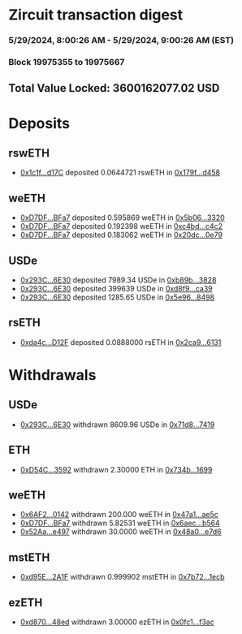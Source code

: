 # Zircuit transaction digest
### 5/29/2024, 8:00:26 AM - 5/29/2024, 9:00:26 AM (EST)
### Block 19975355 to 19975667

## Total Value Locked: 3600162077.02 USD

# Deposits
## rswETH
- [0x1c1f...d17C](https://etherscan.io/address/0x1c1f47e0E1bB1241a307cff3405985824184d17C) deposited 0.0644721 rswETH in [0x179f...d458](https://etherscan.io/tx/0x1c1f47e0E1bB1241a307cff3405985824184d17C)
## weETH
- [0xD7DF...BFa7](https://etherscan.io/address/0xD7DF7E085214743530afF339aFC420c7c720BFa7) deposited 0.595869 weETH in [0x5b06...3320](https://etherscan.io/tx/0xD7DF7E085214743530afF339aFC420c7c720BFa7)
- [0xD7DF...BFa7](https://etherscan.io/address/0xD7DF7E085214743530afF339aFC420c7c720BFa7) deposited 0.192398 weETH in [0xc4bd...c4c2](https://etherscan.io/tx/0xD7DF7E085214743530afF339aFC420c7c720BFa7)
- [0xD7DF...BFa7](https://etherscan.io/address/0xD7DF7E085214743530afF339aFC420c7c720BFa7) deposited 0.183062 weETH in [0x20dc...0e79](https://etherscan.io/tx/0xD7DF7E085214743530afF339aFC420c7c720BFa7)
## USDe
- [0x293C...6E30](https://etherscan.io/address/0x293C6937D8D82e05B01335F7B33FBA0c8e256E30) deposited 7989.34 USDe in [0xb89b...3828](https://etherscan.io/tx/0x293C6937D8D82e05B01335F7B33FBA0c8e256E30)
- [0x293C...6E30](https://etherscan.io/address/0x293C6937D8D82e05B01335F7B33FBA0c8e256E30) deposited 399639 USDe in [0xd8f9...ca39](https://etherscan.io/tx/0x293C6937D8D82e05B01335F7B33FBA0c8e256E30)
- [0x293C...6E30](https://etherscan.io/address/0x293C6937D8D82e05B01335F7B33FBA0c8e256E30) deposited 1285.65 USDe in [0x5e96...8498](https://etherscan.io/tx/0x293C6937D8D82e05B01335F7B33FBA0c8e256E30)
## rsETH
- [0xda4c...D12F](https://etherscan.io/address/0xda4c170145b2824C7602baa6a44A21E0fd33D12F) deposited 0.0888000 rsETH in [0x2ca9...6131](https://etherscan.io/tx/0xda4c170145b2824C7602baa6a44A21E0fd33D12F)
# Withdrawals
## USDe
- [0x293C...6E30](https://etherscan.io/address/0x293C6937D8D82e05B01335F7B33FBA0c8e256E30) withdrawn 8609.96 USDe in [0x71d8...7419](https://etherscan.io/tx/0x293C6937D8D82e05B01335F7B33FBA0c8e256E30)
## ETH
- [0xD54C...3592](https://etherscan.io/address/0xD54C13bBCD10464DdA8D82481275457971F33592) withdrawn 2.30000 ETH in [0x734b...1699](https://etherscan.io/tx/0xD54C13bBCD10464DdA8D82481275457971F33592)
## weETH
- [0x6AF2...0142](https://etherscan.io/address/0x6AF235d2Bbe050e6291615B71CA5829658810142) withdrawn 200.000 weETH in [0x47a1...ae5c](https://etherscan.io/tx/0x6AF235d2Bbe050e6291615B71CA5829658810142)
- [0xD7DF...BFa7](https://etherscan.io/address/0xD7DF7E085214743530afF339aFC420c7c720BFa7) withdrawn 5.82531 weETH in [0x6aec...b564](https://etherscan.io/tx/0xD7DF7E085214743530afF339aFC420c7c720BFa7)
- [0x52Aa...e497](https://etherscan.io/address/0x52Aa899454998Be5b000Ad077a46Bbe360F4e497) withdrawn 30.0000 weETH in [0x48a0...e7d6](https://etherscan.io/tx/0x52Aa899454998Be5b000Ad077a46Bbe360F4e497)
## mstETH
- [0xd95E...2A1F](https://etherscan.io/address/0xd95Ea698741E3a70d53536D748f1c105c8e52A1F) withdrawn 0.999902 mstETH in [0x7b72...1ecb](https://etherscan.io/tx/0xd95Ea698741E3a70d53536D748f1c105c8e52A1F)
## ezETH
- [0xd870...48ed](https://etherscan.io/address/0xd870dF9ef5E92857b2426e21558232F19F9748ed) withdrawn 3.00000 ezETH in [0x0fc1...f3ac](https://etherscan.io/tx/0xd870dF9ef5E92857b2426e21558232F19F9748ed)

